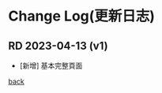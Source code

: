 # Change Log(更新日志)
## RD 2023-04-13 (v1)
- [新增] 基本完整頁面

[back](https://github.com/AnsonCar/Template)